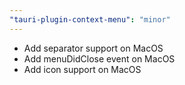 ```yaml
---
"tauri-plugin-context-menu": "minor"
---
```


- Add separator support on MacOS
- Add menuDidClose event on MacOS
- Add icon support on MacOS
